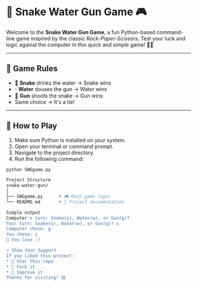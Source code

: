 # 🐍 Snake Water Gun Game 🎮

Welcome to the **Snake Water Gun Game**, a fun Python-based command-line game inspired by the classic *Rock-Paper-Scissors*. Test your luck and logic against the computer in this quick and simple game! 🧠💥

---

## 📌 Game Rules

- 🐍 **Snake** drinks the water → Snake wins
- 💧 **Water** douses the gun → Water wins
- 🔫 **Gun** shoots the snake → Gun wins
- Same choice → It's a tie!

---

## 🚀 How to Play

1. Make sure Python is installed on your system.  
2. Open your terminal or command prompt.  
3. Navigate to the project directory.  
4. Run the following command:

```bash
python SWGgame.py

Project Structure
snake-water-gun/
│
├── SWGgame.py      # 🎮 Main game logic
└── README.md       # 📘 Project documentation

Simple output
Computer's turn: Snake(s), Water(w), or Gun(g)?
Your turn: Snake(s), Water(w), or Gun(g)? s
Computer chose: g
You chose: s
🔴 You lose :)

⭐ Show Your Support
If you liked this project:
* 🌟 Star this repo
* 🍴 Fork it
* 🧠 Improve it
Thanks for visiting! 😄
